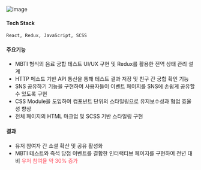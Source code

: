 ![image](/about/projects/spoon_milkis_img.jpg)

#### Tech Stack
```
React, Redux, JavaScript, SCSS
```

#### 주요기능
- MBTI 형식의 음료 궁합 테스트 UI/UX 구현 및 Redux를 활용한 전역 상태 관리 설계
- HTTP 메소드 기반 API 통신을 통해 테스트 결과 저장 및 친구 간 궁합 확인 기능
- SNS 공유하기 기능을 구현하여 사용자들이 이벤트 페이지를 SNS에 손쉽게 공유할 수 있도록 구현
- CSS Module을 도입하여 컴포넌트 단위의 스타일링으로 유지보수성과 협업 효율성 향상
- 전체 페이지의 HTML 마크업 및 SCSS 기반 스타일링 구현

#### 결과
- 유저 참여자 간 소셜 확산 및 공유 활성화
- MBTI 테스트와 즉석 당첨 이벤트를 결합한 인터랙티브 페이지를 구현하여 전년 대비 <span style="color: #FF4858">유저 참여율 약 30% 증가</span>